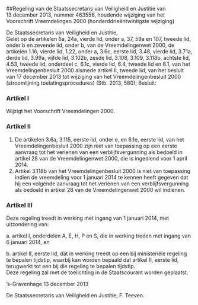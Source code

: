 <meta http-equiv='Content-Type' content='text/html; charset=utf-8' />

##Regeling van de Staatssecretaris van Veiligheid en Justitie van 13 december 2013, nummer 463556, houdende wijziging van het Voorschrift Vreemdelingen 2000 (honderddrieëntwintigste wijziging)

De Staatssecretaris van Veiligheid en Justitie,  
Gelet op de artikelen 6a, 24a, vierde lid, onder a, 37, 59a en 107, tweede lid, onder b en zevende lid, onder b, van de Vreemdelingenwet 2000, de artikelen 1.16, vierde lid, 1.22, onder a, 3.6c, eerste lid, 3.48, vierde lid, 3.71a, derde lid, 3.99a, vijfde lid, 3.102b, zesde lid, 3.108, 3.109, 3.118b, achtste lid, 4.53, tweede lid, onderdeel c, 6.1c, vierde lid, 6.4, tweede lid en 8.1, van het Vreemdelingenbesluit 2000 alsmede artikel II, tweede lid, van het besluit van 17 december 2013 tot wijziging van het Vreemdelingenbesluit 2000 (stroomlijning toelatingsprocedures) (Stb. 2013, 580);
Besluit:    

### Artikel  I  

Wijzigt het Voorschrift Vreemdelingen 2000. 

### Artikel  II  

1.  De artikelen 3.6a, 3.115, eerste lid, onder e, en 6.1e, eerste lid, van het Vreemdelingenbesluit 2000 zijn niet van toepassing op een eerste aanvraag tot het verlenen van een verblijfsvergunning als bedoeld in artikel 28 van de Vreemdelingenwet 2000, die is ingediend voor 1 april 2014.   
2.  Artikel 3.118b van het Vreemdelingenbesluit 2000 is niet van toepassing indien de vreemdeling voor 1 januari 2014 te kennen heeft gegeven dat hij een volgende aanvraag tot het verlenen van een verblijfsvergunning als bedoeld in artikel 28 van de Vreemdelingenwet 2000 wil indienen.  

### Artikel  III  

Deze regeling treedt in werking met ingang van 1 januari 2014, met uitzondering van: 

a. artikel I, onderdelen A, E, H, P en S, die in werking treden met ingang van 6 januari 2014, en  

b. artikel II, eerste lid, dat in werking treedt op een bij ministeriële regeling te bepalen tijdstip, waarbij kan worden bepaald dat artikel II, eerste lid, terugwerkt tot een bij die regeling te bepalen tijdstip.   
Deze regeling zal met de toelichting in de Staatscourant worden geplaatst.   

’s-Gravenhage 
13 december 2013   

De 
Staatssecretaris van Veiligheid en Justitie, 
F. Teeven.     
